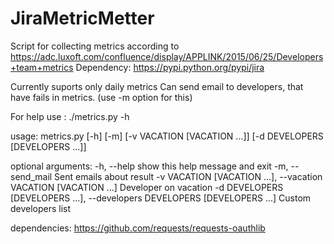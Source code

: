 # JiraMetricMetter
Script for collecting metrics according to https://adc.luxoft.com/confluence/display/APPLINK/2015/06/25/Developers+team+metrics
Dependency:
https://pypi.python.org/pypi/jira

Currently suports only daily metrics
Can send email to developers, that have fails in metrics. (use -m option for this)


For help use :
./metrics.py -h

usage: metrics.py [-h] [-m] [-v VACATION [VACATION ...]]
                  [-d DEVELOPERS [DEVELOPERS ...]]

optional arguments:
  -h, --help            show this help message and exit
  -m, --send_mail       Sent emails about result
  -v VACATION [VACATION ...], --vacation VACATION [VACATION ...]
                        Developer on vacation
  -d DEVELOPERS [DEVELOPERS ...], --developers DEVELOPERS [DEVELOPERS ...]
                        Custom developers list



dependencies:
https://github.com/requests/requests-oauthlib

